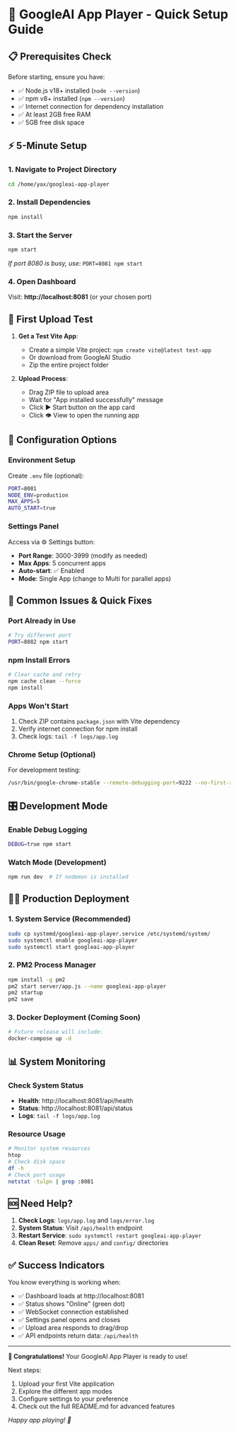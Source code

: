 # 🚀 GoogleAI App Player - Quick Setup Guide

## 📋 Prerequisites Check

Before starting, ensure you have:
- ✅ Node.js v18+ installed (`node --version`)
- ✅ npm v8+ installed (`npm --version`)  
- ✅ Internet connection for dependency installation
- ✅ At least 2GB free RAM
- ✅ 5GB free disk space

## ⚡ 5-Minute Setup

### 1. Navigate to Project Directory
```bash
cd /home/yax/googleai-app-player
```

### 2. Install Dependencies
```bash
npm install
```

### 3. Start the Server
```bash
npm start
```
*If port 8080 is busy, use:* `PORT=8081 npm start`

### 4. Open Dashboard
Visit: **http://localhost:8081** (or your chosen port)

## 🎯 First Upload Test

1. **Get a Test Vite App**:
   - Create a simple Vite project: `npm create vite@latest test-app`
   - Or download from GoogleAI Studio
   - Zip the entire project folder

2. **Upload Process**:
   - Drag ZIP file to upload area
   - Wait for "App installed successfully" message
   - Click ▶️ Start button on the app card
   - Click 👁️ View to open the running app

## 🔧 Configuration Options

### Environment Setup
Create `.env` file (optional):
```bash
PORT=8081
NODE_ENV=production
MAX_APPS=5
AUTO_START=true
```

### Settings Panel
Access via ⚙️ Settings button:
- **Port Range**: 3000-3999 (modify as needed)
- **Max Apps**: 5 concurrent apps
- **Auto-start**: ✅ Enabled
- **Mode**: Single App (change to Multi for parallel apps)

## 🚨 Common Issues & Quick Fixes

### Port Already in Use
```bash
# Try different port
PORT=8082 npm start
```

### npm Install Errors
```bash
# Clear cache and retry
npm cache clean --force
npm install
```

### Apps Won't Start
1. Check ZIP contains `package.json` with Vite dependency
2. Verify internet connection for npm install
3. Check logs: `tail -f logs/app.log`

### Chrome Setup (Optional)
For development testing:
```bash
/usr/bin/google-chrome-stable --remote-debugging-port=9222 --no-first-run --no-default-browser-check --user-data-dir=/tmp/remote-profile &
```

## 🎛️ Development Mode

### Enable Debug Logging
```bash
DEBUG=true npm start
```

### Watch Mode (Development)
```bash
npm run dev  # If nodemon is installed
```

## 🏃‍♂️ Production Deployment

### 1. System Service (Recommended)
```bash
sudo cp systemd/googleai-app-player.service /etc/systemd/system/
sudo systemctl enable googleai-app-player
sudo systemctl start googleai-app-player
```

### 2. PM2 Process Manager
```bash
npm install -g pm2
pm2 start server/app.js --name googleai-app-player
pm2 startup
pm2 save
```

### 3. Docker Deployment (Coming Soon)
```bash
# Future release will include:
docker-compose up -d
```

## 📊 System Monitoring

### Check System Status
- **Health**: http://localhost:8081/api/health
- **Status**: http://localhost:8081/api/status  
- **Logs**: `tail -f logs/app.log`

### Resource Usage
```bash
# Monitor system resources
htop
# Check disk space
df -h
# Check port usage  
netstat -tulpn | grep :8081
```

## 🆘 Need Help?

1. **Check Logs**: `logs/app.log` and `logs/error.log`
2. **System Status**: Visit `/api/health` endpoint
3. **Restart Service**: `sudo systemctl restart googleai-app-player`
4. **Clean Reset**: Remove `apps/` and `config/` directories

## ✅ Success Indicators

You know everything is working when:
- ✅ Dashboard loads at http://localhost:8081
- ✅ Status shows "Online" (green dot)
- ✅ WebSocket connection established
- ✅ Settings panel opens and closes
- ✅ Upload area responds to drag/drop
- ✅ API endpoints return data: `/api/health`

---

**🎉 Congratulations!** Your GoogleAI App Player is ready to use!

Next steps:
1. Upload your first Vite application
2. Explore the different app modes  
3. Configure settings to your preference
4. Check out the full README.md for advanced features

*Happy app playing! 🚀*